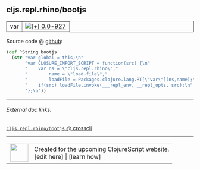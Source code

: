 ## cljs.repl.rhino/bootjs



 <table border="1">
<tr>
<td>var</td>
<td><a href="https://github.com/cljsinfo/cljs-api-docs/tree/0.0-927"><img valign="middle" alt="[+] 0.0-927" title="Added in 0.0-927" src="https://img.shields.io/badge/+-0.0--927-lightgrey.svg"></a> </td>
</tr>
</table>









Source code @ [github](https://github.com/clojure/clojurescript/blob/r1.7.28/src/main/clojure/cljs/repl/rhino.clj#L23-L30):

```clj
(def ^String bootjs
  (str "var global = this;\n"
       "var CLOSURE_IMPORT_SCRIPT = function(src) {\n"
       "    var ns = \"cljs.repl.rhino\","
       "        name = \"load-file\","
       "        loadFile = Packages.clojure.lang.RT[\"var\"](ns,name);\n"
       "    if(src) loadFile.invoke(___repl_env, __repl_opts, src);\n"
       "};\n"))
```

<!--
Repo - tag - source tree - lines:

 <pre>
clojurescript @ r1.7.28
└── src
    └── main
        └── clojure
            └── cljs
                └── repl
                    └── <ins>[rhino.clj:23-30](https://github.com/clojure/clojurescript/blob/r1.7.28/src/main/clojure/cljs/repl/rhino.clj#L23-L30)</ins>
</pre>

-->

---



###### External doc links:

[`cljs.repl.rhino/bootjs` @ crossclj](http://crossclj.info/fun/cljs.repl.rhino/bootjs.html)<br>

---

 <table>
<tr><td>
<img valign="middle" align="right" width="48px" src="http://i.imgur.com/Hi20huC.png">
</td><td>
Created for the upcoming ClojureScript website.<br>
[edit here] | [learn how]
</td></tr></table>

[edit here]:https://github.com/cljsinfo/cljs-api-docs/blob/master/cljsdoc/cljs.repl.rhino_bootjs.cljsdoc
[learn how]:https://github.com/cljsinfo/cljs-api-docs/wiki/cljsdoc-files

<!--

This information was too distracting to show to readers, but I'll leave it
commented here since it is helpful to:

- pretty-print the data used to generate this document
- and show how to retrieve that data



The API data for this symbol:

```clj
{:ns "cljs.repl.rhino",
 :name "bootjs",
 :type "var",
 :return-type String,
 :source {:code "(def ^String bootjs\n  (str \"var global = this;\\n\"\n       \"var CLOSURE_IMPORT_SCRIPT = function(src) {\\n\"\n       \"    var ns = \\\"cljs.repl.rhino\\\",\"\n       \"        name = \\\"load-file\\\",\"\n       \"        loadFile = Packages.clojure.lang.RT[\\\"var\\\"](ns,name);\\n\"\n       \"    if(src) loadFile.invoke(___repl_env, __repl_opts, src);\\n\"\n       \"};\\n\"))",
          :title "Source code",
          :repo "clojurescript",
          :tag "r1.7.28",
          :filename "src/main/clojure/cljs/repl/rhino.clj",
          :lines [23 30]},
 :full-name "cljs.repl.rhino/bootjs",
 :full-name-encode "cljs.repl.rhino_bootjs",
 :history [["+" "0.0-927"]]}

```

Retrieve the API data for this symbol:

```clj
;; from Clojure REPL
(require '[clojure.edn :as edn])
(-> (slurp "https://raw.githubusercontent.com/cljsinfo/cljs-api-docs/catalog/cljs-api.edn")
    (edn/read-string)
    (get-in [:symbols "cljs.repl.rhino/bootjs"]))
```

-->
